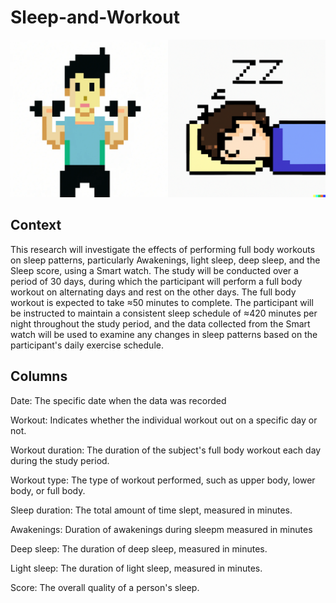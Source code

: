 # Sleep-and-Workout

![sleeping and lifting weights in pixel art](images/sleep_workout.png)

## Context

This research will investigate the effects of performing full body workouts on sleep patterns, particularly Awakenings, light sleep, deep sleep, and the Sleep score, using a Smart watch. The study will be conducted over a period of 30 days, during which the participant will perform a full body workout on alternating days and rest on the other days. The full body workout is expected to take ≈50 minutes to complete. The participant will be instructed to maintain a consistent sleep schedule of ≈420 minutes per night throughout the study period, and the data collected from the Smart watch will be used to examine any changes in sleep patterns based on the participant's daily exercise schedule.

## Columns

Date: The specific date when the data was recorded

Workout: Indicates whether the individual workout out on a specific day or not.

Workout duration: The duration of the subject's full body workout each day during the study period.

Workout type: The type of workout performed, such as upper body, lower body, or full body.

Sleep duration: The total amount of time slept, measured in minutes.

Awakenings: Duration of awakenings during sleepm measured in minutes

Deep sleep: The duration of deep sleep, measured in minutes.

Light sleep: The duration of light sleep, measured in minutes.

Score: The overall quality of a person's sleep.
